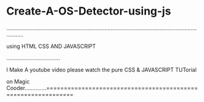 # Create-A-OS-Detector-using-js

.......................................................................................................................................
 
 
 using HTML CSS AND JAVASCRIPT
 
 
 ...................................
 
 
 
 I Make A youtube video please watch the pure CSS & JAVASCRIPT TUTorial 
 
 on Magic Cooder..............==============================================================
